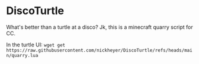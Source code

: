 # DiscoTurtle


What's better than a turtle at a disco? Jk, this is a minecraft quarry script for CC. 

In the turtle UI: `wget get https://raw.githubusercontent.com/nickheyer/DiscoTurtle/refs/heads/main/quarry.lua`